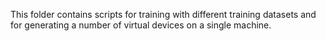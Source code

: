 This folder contains scripts for training with different training datasets and for generating a number of virtual devices on a single machine.
